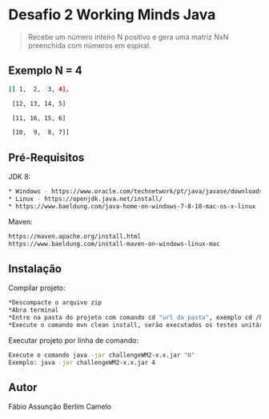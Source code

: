 # Desafio 2 Working Minds Java
> Recebe um número inteiro N positivo e gera uma matriz NxN preenchida com números em espiral.

## Exemplo N = 4
```sh
[[ 1,  2,  3, 4],

 [12, 13, 14, 5]

 [11, 16, 15, 6]

 [10,  9,  8, 7]]
 ```

## Pré-Requisitos

JDK 8:

```sh
* Windows - https://www.oracle.com/technetwork/pt/java/javase/downloads/index.html
* Linux - https://openjdk.java.net/install/
* https://www.baeldung.com/java-home-on-windows-7-8-10-mac-os-x-linux
```

Maven:

```sh
https://maven.apache.org/install.html
https://www.baeldung.com/install-maven-on-windows-linux-mac
```

## Instalação

Compilar projeto:

```sh
*Descompacte o arquivo zip
*Abra terminal
*Entre na pasta do projeto com comando cd "url da pasta", exemplo cd /home/fabio/challengeWM2/
*Execute o comando mvn clean install, serão executados os testes unitários e um aquivo challengeWM2-x.x.jar será gerado na pasta target
```

Executar projeto por linha de comando:

```sh
Execute o comando java -jar challengeWM2-x.x.jar "N"
Exemplo: java -jar challengeWM2-x.x.jar 4
```

## Autor

Fábio Assunção Berlim Camelo
